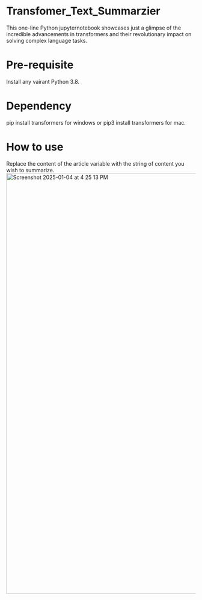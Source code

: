 # Transfomer_Text_Summarzier
This one-line Python jupyternotebook showcases just a glimpse of the incredible advancements in transformers and their revolutionary impact on solving complex language tasks.

# Pre-requisite
Install any vairant Python 3.8.

# Dependency
pip install transformers for windows or pip3 install transformers for mac.


# How to use

Replace the content of the article variable with the string of content you wish to summarize.
<img width="1117" alt="Screenshot 2025-01-04 at 4 25 13 PM" src="https://github.com/user-attachments/assets/3d9fdab1-1d7f-49b3-a832-5e08d5581b87" />


